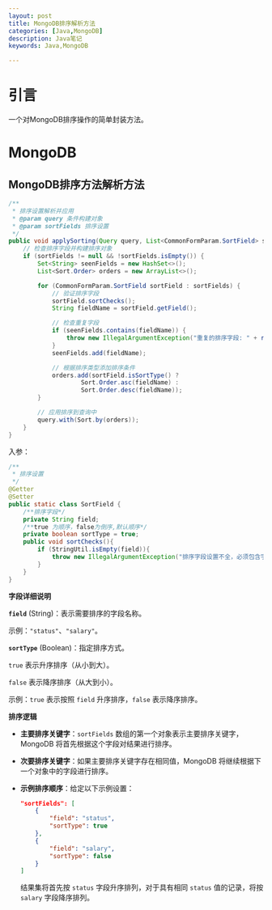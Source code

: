 ```yaml
---
layout: post
title: MongoDB排序解析方法
categories: [Java,MongoDB]
description: Java笔记
keywords: Java,MongoDB

---
```


# 引言
一个对MongoDB排序操作的简单封装方法。  



# MongoDB

## MongoDB排序方法解析方法

```java
/**
 * 排序设置解析并应用
 * @param query 条件构建对象
 * @param sortFields 排序设置
 */
public void applySorting(Query query, List<CommonFormParam.SortField> sortFields) {
    // 检查排序字段并构建排序对象
    if (sortFields != null && !sortFields.isEmpty()) {
        Set<String> seenFields = new HashSet<>();
        List<Sort.Order> orders = new ArrayList<>();

        for (CommonFormParam.SortField sortField : sortFields) {
            // 验证排序字段
            sortField.sortChecks();
            String fieldName = sortField.getField();

            // 检查重复字段
            if (seenFields.contains(fieldName)) {
                throw new IllegalArgumentException("重复的排序字段: " + removeKeyPrefix(fieldName));
            }
            seenFields.add(fieldName);

            // 根据排序类型添加排序条件
            orders.add(sortField.isSortType() ?
                    Sort.Order.asc(fieldName) :
                    Sort.Order.desc(fieldName));
        }

        // 应用排序到查询中
        query.with(Sort.by(orders));
    }
}
```

入参：

```java
/**
 * 排序设置
 */
@Getter
@Setter
public static class SortField {
    /**排序字段*/
    private String field;
    /**true 为顺序，false为倒序,默认顺序*/
    private boolean sortType = true;
    public void sortChecks(){
        if (StringUtil.isEmpty(field)){
            throw new IllegalArgumentException("排序字段设置不全，必须包含字段：field");
        }
    }
}
```

 **字段详细说明**

**`field`** (String)：表示需要排序的字段名称。

示例：`"status"`、`"salary"`。

**`sortType`** (Boolean)：指定排序方式。

`true` 表示升序排序（从小到大）。

`false` 表示降序排序（从大到小）。

示例：`true` 表示按照 `field` 升序排序，`false` 表示降序排序。

**排序逻辑**

- **主要排序关键字**：`sortFields` 数组的第一个对象表示主要排序关键字，MongoDB 将首先根据这个字段对结果进行排序。
- **次要排序关键字**：如果主要排序关键字存在相同值，MongoDB 将继续根据下一个对象中的字段进行排序。
- **示例排序顺序**：给定以下示例设置：
  
  ```json
  "sortFields": [
      {
          "field": "status",
          "sortType": true
      },
      {
          "field": "salary",
          "sortType": false
      }
  ]
  ```

  结果集将首先按 `status` 字段升序排列，对于具有相同 `status` 值的记录，将按 `salary` 字段降序排列。